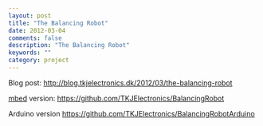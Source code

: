 ```yaml
---
layout: post
title: "The Balancing Robot"
date: 2012-03-04
comments: false
description: "The Balancing Robot"
keywords: ""
category: project
---
```


Blog post: <http://blog.tkjelectronics.dk/2012/03/the-balancing-robot>

[mbed](http://mbed.com) version: <https://github.com/TKJElectronics/BalancingRobot>

Arduino version <https://github.com/TKJElectronics/BalancingRobotArduino>

<!-- Balancing Robot Presentation -->
<div class="youtube" id="N28C_JqVhGU"></div>
